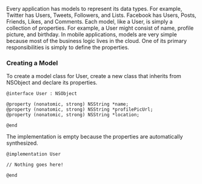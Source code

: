 Every application has models to represent its data types. For example, Twitter has Users, Tweets, Followers, and Lists. Facebook has Users, Posts, Friends, Likes, and Comments. Each model, like a User, is simply a collection of properties. For example, a User might consist of name, profile picture, and birthday. In mobile applications, models are very simple because most of the business logic lives in the cloud. One of its primary responsibilities is simply to define the properties.

### Creating a Model

To create a model class for User, create a new class that inherits from NSObject and declare its properties.

```
@interface User : NSObject

@property (nonatomic, strong) NSString *name;
@property (nonatomic, strong) NSString *profilePicUrl;
@property (nonatomic, strong) NSString *location;

@end
```

The implementation is empty because the properties are automatically synthesized.

```
@implementation User

// Nothing goes here!

@end
```